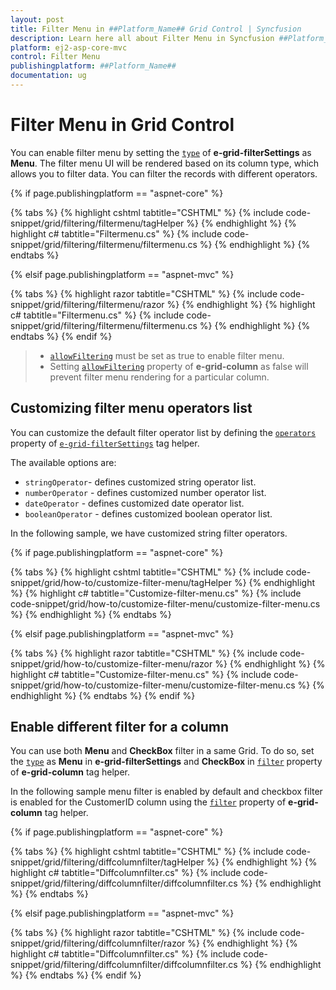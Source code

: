 ```yaml
---
layout: post
title: Filter Menu in ##Platform_Name## Grid Control | Syncfusion
description: Learn here all about Filter Menu in Syncfusion ##Platform_Name## Grid component of Syncfusion Essential JS 2 and more.
platform: ej2-asp-core-mvc
control: Filter Menu
publishingplatform: ##Platform_Name##
documentation: ug
---
```



# Filter Menu in Grid Control

You can enable filter menu by setting the [`type`](https://help.syncfusion.com/cr/aspnetcore-js2/Syncfusion.EJ2.Grids.GridFilterSettings.html#Syncfusion_EJ2_Grids_GridFilterSettings_Type) of **e-grid-filterSettings** as **Menu**. The filter menu UI will be rendered based on its column type, which allows you to filter data. You can filter the records with different operators.

{% if page.publishingplatform == "aspnet-core" %}

{% tabs %}
{% highlight cshtml tabtitle="CSHTML" %}
{% include code-snippet/grid/filtering/filtermenu/tagHelper %}
{% endhighlight %}
{% highlight c# tabtitle="Filtermenu.cs" %}
{% include code-snippet/grid/filtering/filtermenu/filtermenu.cs %}
{% endhighlight %}
{% endtabs %}

{% elsif page.publishingplatform == "aspnet-mvc" %}

{% tabs %}
{% highlight razor tabtitle="CSHTML" %}
{% include code-snippet/grid/filtering/filtermenu/razor %}
{% endhighlight %}
{% highlight c# tabtitle="Filtermenu.cs" %}
{% include code-snippet/grid/filtering/filtermenu/filtermenu.cs %}
{% endhighlight %}
{% endtabs %}
{% endif %}



> * [`allowFiltering`](https://help.syncfusion.com/cr/aspnetcore-js2/Syncfusion.EJ2.Grids.Grid.html#Syncfusion_EJ2_Grids_Grid_AllowFiltering) must be set as true to enable filter menu.
> * Setting [`allowFiltering`](https://help.syncfusion.com/cr/aspnetcore-js2/Syncfusion.EJ2.Grids.GridColumn.html#Syncfusion_EJ2_Grids_GridColumn_AllowFiltering) property of **e-grid-column** as false will prevent filter menu rendering for a particular column.

## Customizing filter menu operators list

You can customize the default filter operator list by defining the [`operators`](https://help.syncfusion.com/cr/aspnetcore-js2/Syncfusion.EJ2.Grids.GridFilterSettings.html#Syncfusion_EJ2_Grids_GridFilterSettings_Operators) property of [`e-grid-filterSettings`](https://help.syncfusion.com/cr/aspnetcore-js2/Syncfusion.EJ2.Grids.GridFilterSettings.html) tag helper.

The available options are:
* `stringOperator`- defines customized string operator list.
* `numberOperator` - defines customized number operator list.
* `dateOperator` - defines customized date operator list.
* `booleanOperator` - defines customized boolean operator list.

In the following sample, we have customized string filter operators.

{% if page.publishingplatform == "aspnet-core" %}

{% tabs %}
{% highlight cshtml tabtitle="CSHTML" %}
{% include code-snippet/grid/how-to/customize-filter-menu/tagHelper %}
{% endhighlight %}
{% highlight c# tabtitle="Customize-filter-menu.cs" %}
{% include code-snippet/grid/how-to/customize-filter-menu/customize-filter-menu.cs %}
{% endhighlight %}
{% endtabs %}

{% elsif page.publishingplatform == "aspnet-mvc" %}

{% tabs %}
{% highlight razor tabtitle="CSHTML" %}
{% include code-snippet/grid/how-to/customize-filter-menu/razor %}
{% endhighlight %}
{% highlight c# tabtitle="Customize-filter-menu.cs" %}
{% include code-snippet/grid/how-to/customize-filter-menu/customize-filter-menu.cs %}
{% endhighlight %}
{% endtabs %}
{% endif %}



## Enable different filter for a column

You can use both **Menu** and **CheckBox** filter in a same Grid. To do so, set the [`type`](https://help.syncfusion.com/cr/aspnetcore-js2/Syncfusion.EJ2.Grids.GridFilterSettings.html#Syncfusion_EJ2_Grids_GridFilterSettings_Type) as **Menu** in **e-grid-filterSettings** and **CheckBox** in [`filter`](https://help.syncfusion.com/cr/aspnetcore-js2/Syncfusion.EJ2.Grids.GridColumn.html#Syncfusion_EJ2_Grids_GridColumn_Filter) property of **e-grid-column** tag helper.

In the following sample menu filter is enabled by default and checkbox filter is enabled for the CustomerID column using the [`filter`](https://help.syncfusion.com/cr/aspnetcore-js2/Syncfusion.EJ2.Grids.GridColumn.html#Syncfusion_EJ2_Grids_GridColumn_Filter) property of **e-grid-column** tag helper.

{% if page.publishingplatform == "aspnet-core" %}

{% tabs %}
{% highlight cshtml tabtitle="CSHTML" %}
{% include code-snippet/grid/filtering/diffcolumnfilter/tagHelper %}
{% endhighlight %}
{% highlight c# tabtitle="Diffcolumnfilter.cs" %}
{% include code-snippet/grid/filtering/diffcolumnfilter/diffcolumnfilter.cs %}
{% endhighlight %}
{% endtabs %}

{% elsif page.publishingplatform == "aspnet-mvc" %}

{% tabs %}
{% highlight razor tabtitle="CSHTML" %}
{% include code-snippet/grid/filtering/diffcolumnfilter/razor %}
{% endhighlight %}
{% highlight c# tabtitle="Diffcolumnfilter.cs" %}
{% include code-snippet/grid/filtering/diffcolumnfilter/diffcolumnfilter.cs %}
{% endhighlight %}
{% endtabs %}
{% endif %}

